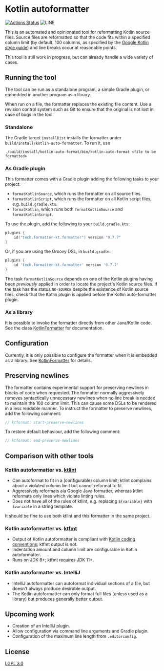 # Kotlin autoformatter

[![Actions Status](https://github.com/hovinen/kotlin-auto-formatter/workflows/CI/badge.svg)](https://github.com/hovinen/kotlin-auto-formatter/actions)
![LINE](https://img.shields.io/badge/line--coverage-98%25-brightgreen.svg)

This is an automated and opinionated tool for reformatting Kotlin source files. Source files are
reformatted so that the code fits within a specified column limit (by default, 100 columns, as
specified by the
[Google Kotlin style guide](https://developer.android.com/kotlin/style-guide#line_wrapping)) and
line breaks occur at reasonable points.

This tool is still work in progress, but can already handle a wide variety of cases.

## Running the tool

The tool can be run as a standalone program, a simple Gradle plugin, or embedded in another program
as a library.

When run on a file, the formatter replaces the existing file content. Use a revision control system
such as Git to ensure that the original is not lost in case of bugs in the tool.

### Standalone

The Gradle target `installDist` installs the formatter under `build/install/kotlin-auto-formatter`.
To run it, use

```shell script
./build/install/kotlin-auto-format/bin/kotlin-auto-format <file to be formatted>
```

### As Gradle plugin

This formatter comes with a Gradle plugin adding the following tasks to your project:

 * `formatKotlinSource`, which runs the formatter on all source files.
 * `formatKotlinScript`, which runs the formatter on all Kotlin script files, e.g.
   `build.gradle.kts`.
 * `formatKotlin`, which runs both `formatKotlinSource` and `formatKotlinScript`.

To use the plugin, add the following to your `build.gradle.kts`:

```kotlin
plugins {
    id("tech.formatter-kt.formatter") version "0.7.7"
}
```

Or, if you are using the Groovy DSL, in `build.gradle`:

```groovy
plugins {
    id 'tech.formatter-kt.formatter' version '0.7.7'
}
```

The task `formatKotlinSource` depends on one of the Kotlin plugins having been *previously*
applied in order to locate the project's Kotlin source files. If the task has the status `NO-SOURCE`
despite the existence of Kotlin source files, check that the Kotlin plugin is applied before the
Kotlin auto-formatter plugin.

### As a library

It is possible to invoke the formatter directly from other Java/Kotlin code. See the class
[KotlinFormatter](formatter/src/main/kotlin/org/kotlin/formatter/KotlinFormatter.kt) for
documentation.

## Configuration

Currently, it is only possible to configure the formatter when it is embedded as a library. See
[KotlinFormatter](formatter/src/main/kotlin/org/kotlin/formatter/KotlinFormatter.kt) for details.

## Preserving newlines

The formatter contains experimental support for preserving newlines in blocks of code when
requested. The formatter normally aggressively removes syntactically unnecessary newlines when no
line break is needed to maintain the 100 column limit. This can cause some DSLs to be rendered in a
less readable manner. To instruct the formatter to preserve newlines, add the following comment:

```kotlin
// ktformat: start-preserve-newlines
```

To restore default behaviour, add the following comment:

```kotlin
// ktformat: end-preserve-newlines
```

## Comparison with other tools

### Kotlin autoformatter vs. [ktlint](https://github.com/pinterest/ktlint)

 * Can autoformat to fit in a (configurable) column limit; ktlint complains about a violated column
   limit but cannot reformat to fit.
 * Aggressively reformats ala Google Java formatter, whereas ktlint reformats only lines which
   violate linting rules.
 * Does not have all of the rules of ktlint, e.g. replacing `${variable}` with `$variable` in a
   string template.

It should be fine to use both ktlint and this formatter in the same project.

### Kotlin autoformatter vs. [ktfmt](https://github.com/facebookincubator/ktfmt)

 * Output of Kotlin autoformatter is compliant with
   [Kotlin coding conventions](https://kotlinlang.org/docs/reference/coding-conventions.html);
   ktfmt output is not.
 * Indentation amount and column limit are configurable in Kotlin autoformatter.
 * Runs on JDK 8+; ktfmt requires JDK 11+.

### Kotlin autoformatter vs. IntelliJ

 * IntelliJ autoformatter can autoformat individual sections of a file, but doesn't always produce
   desirable output.
 * The Kotlin autoformatter can only format full files (unless used as a library) but produces
   generally better output.

## Upcoming work

 * Creation of an IntelliJ plugin.
 * Allow configuration via command line arguments and Gradle plugin.
 * Configuration of the maximum line length from `.editorconfig`.

## License

[LGPL 3.0](LICENSE)
